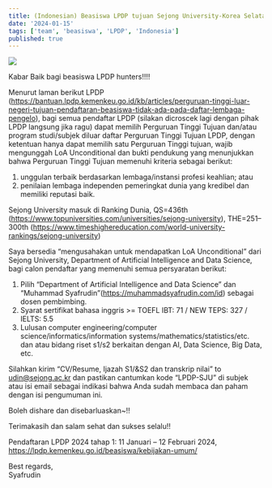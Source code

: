 ```yaml
---
title: (Indonesian) Beasiswa LPDP tujuan Sejong University-Korea Selatan
date: '2024-01-15'
tags: ['team', 'beasiswa', 'LPDP', 'Indonesia']
published: true
---
```


<img src="/updates/aidpt.png"/><br/>

Kabar Baik bagi beasiswa LPDP hunters!!!!

Menurut laman berikut LPDP (<a target='_blank' alt='link' rel='noopener noreferrer' href='https://bantuan.lpdp.kemenkeu.go.id/kb/articles/perguruan-tinggi-luar-negeri-tujuan-pendaftaran-beasiswa-tidak-ada-pada-daftar-lembaga-pengelo'>https://bantuan.lpdp.kemenkeu.go.id/kb/articles/perguruan-tinggi-luar-negeri-tujuan-pendaftaran-beasiswa-tidak-ada-pada-daftar-lembaga-pengelo</a>), bagi semua pendaftar LPDP (silakan dicroscek lagi dengan pihak LPDP langsung jika ragu) dapat memilih Perguruan Tinggi Tujuan dan/atau program studi/subjek diluar daftar Perguruan Tinggi Tujuan LPDP, dengan ketentuan hanya dapat memilih satu Perguruan Tinggi tujuan, wajib mengunggah LoA Unconditional dan bukti pendukung yang menunjukkan bahwa Perguruan Tinggi Tujuan memenuhi kriteria sebagai berikut: <!--truncate-->

1) unggulan terbaik berdasarkan lembaga/instansi profesi keahlian; atau<br/>
2) penilaian lembaga independen pemeringkat dunia yang kredibel dan memiliki reputasi baik.

Sejong University masuk di Ranking Dunia, QS=436th (<a target='_blank' alt='link' rel='noopener noreferrer' href='https://www.topuniversities.com/universities/sejong-university'>https://www.topuniversities.com/universities/sejong-university</a>), THE=251–300th (<a target='_blank' alt='link' rel='noopener noreferrer' href='https://www.timeshighereducation.com/world-university-rankings/sejong-university'>https://www.timeshighereducation.com/world-university-rankings/sejong-university</a>) 

Saya bersedia “mengusahakan untuk mendapatkan LoA Unconditional” dari Sejong University, Department of Artificial Intelligence and Data Science, bagi calon pendaftar yang memenuhi semua persyaratan berikut: 

1. Pilih “Department of Artificial Intelligence and Data Science” dan “Muhammad Syafrudin”(<a target='_blank' alt='link' rel='noopener noreferrer' href='https://muhammadsyafrudin.com/id'>https://muhammadsyafrudin.com/id</a>) sebagai dosen pembimbing.<br/>
2. Syarat sertifikat bahasa inggris >= TOEFL IBT: 71 / NEW TEPS: 327 / IELTS: 5.5<br/>
3. Lulusan computer engineering/computer science/informatics/information systems/mathematics/statistics/etc. dan atau bidang riset s1/s2 berkaitan dengan AI, Data Science, Big Data, etc. <br/>

Silahkan kirim “CV/Resume, Ijazah S1/&S2 dan transkrip nilai” to udin@sejong.ac.kr dan pastikan cantumkan kode “LPDP-SJU” di subjek atau isi email sebagai indikasi bahwa Anda sudah membaca dan paham dengan isi pengumuman ini. 

Boleh dishare dan disebarluaskan~!!

Terimakasih dan salam sehat dan sukses selalu!!

Pendaftaran LPDP 2024 tahap 1: 11 Januari – 12 Februari 2024, <a target='_blank' alt='link' rel='noopener noreferrer' href='https://lpdp.kemenkeu.go.id/beasiswa/kebijakan-umum/'>https://lpdp.kemenkeu.go.id/beasiswa/kebijakan-umum/</a>

Best regards,<br/>
Syafrudin